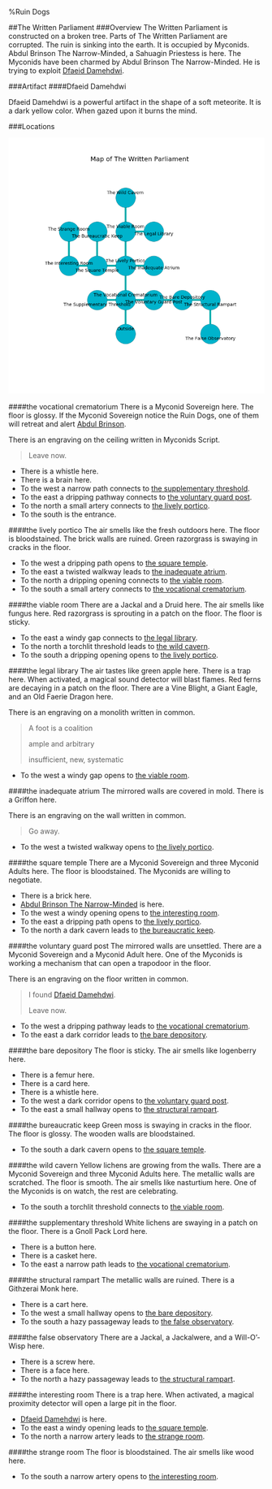%Ruin Dogs

##The Written Parliament
###Overview
The Written Parliament is constructed on a broken tree. Parts of The Written Parliament are corrupted. The ruin is sinking into the earth. It is occupied by Myconids. <a name="Abdul-Brinson-The-Narrow-Minded"></a>Abdul Brinson The Narrow-Minded, a Sahuagin Priestess is here. The Myconids have been charmed by Abdul Brinson The Narrow-Minded. He  is trying to exploit [Dfaeid Damehdwi](#Dfaeid-Damehdwi). 



###Artifact
####<a name="Dfaeid-Damehdwi"></a>Dfaeid Damehdwi


Dfaeid Damehdwi is a powerful artifact in the shape of a soft meteorite. It is a dark yellow color. When gazed upon it burns the mind. 





###Locations


![](../v2/images/The-Written-Parliament.png)

####<a name="the-vocational-crematorium"></a>the vocational crematorium
There is a Myconid Sovereign here. The floor is glossy. If the Myconid Sovereign notice the Ruin Dogs, one of them will retreat and alert [Abdul Brinson](#Abdul-Brinson). 

There is an engraving on the ceiling written in Myconids Script. 

> Leave now.
>


* There is a whistle here.
* There is a brain here.
* To the west a narrow path connects to [the supplementary threshold](#the-supplementary-threshold).
* To the east a dripping pathway connects to [the voluntary guard post](#the-voluntary-guard-post).
* To the north a small artery connects to [the lively portico](#the-lively-portico).
* To the south is the entrance.


####<a name="the-lively-portico"></a>the lively portico
The air smells like the fresh outdoors here. The floor is bloodstained. The brick walls are ruined. Green razorgrass is swaying in cracks in the floor. 



* To the west a dripping path opens to [the square temple](#the-square-temple).
* To the east a twisted walkway leads to [the inadequate atrium](#the-inadequate-atrium).
* To the north a dripping opening connects to [the viable room](#the-viable-room).
* To the south a small artery connects to [the vocational crematorium](#the-vocational-crematorium).


####<a name="the-viable-room"></a>the viable room
There are a Jackal and a Druid here. The air smells like fungus here. Red razorgrass is sprouting in a patch on the floor. The floor is sticky. 



* To the east a windy gap connects to [the legal library](#the-legal-library).
* To the north a torchlit threshold leads to [the wild cavern](#the-wild-cavern).
* To the south a dripping opening opens to [the lively portico](#the-lively-portico).


####<a name="the-legal-library"></a>the legal library
The air tastes like green apple here. There is a trap here. When activated, a magical sound detector will blast flames. Red ferns are decaying in a patch on the floor. There are a Vine Blight, a Giant Eagle, and an Old Faerie Dragon here. 

There is an engraving on a monolith written in common. 

> A foot is a coalition
>
> ample and arbitrary
>
> insufficient, new, systematic
>


* To the west a windy gap opens to [the viable room](#the-viable-room).


####<a name="the-inadequate-atrium"></a>the inadequate atrium
The mirrored walls are covered in mold. There is a Griffon here. 

There is an engraving on the wall written in common. 

> Go away.
>


* To the west a twisted walkway opens to [the lively portico](#the-lively-portico).


####<a name="the-square-temple"></a>the square temple
There are a Myconid Sovereign and three Myconid Adults here. The floor is bloodstained. The Myconids are willing to negotiate. 



* There is a brick here.
* [Abdul Brinson The Narrow-Minded](#Abdul-Brinson-The-Narrow-Minded) is here.
* To the west a windy opening opens to [the interesting room](#the-interesting-room).
* To the east a dripping path opens to [the lively portico](#the-lively-portico).
* To the north a dark cavern leads to [the bureaucratic keep](#the-bureaucratic-keep).


####<a name="the-voluntary-guard-post"></a>the voluntary guard post
The mirrored walls are unsettled. There are a Myconid Sovereign and a Myconid Adult here. One of the Myconids is working a mechanism that can open a trapodoor in the floor. 

There is an engraving on the floor written in common. 

> I found [Dfaeid Damehdwi](#Dfaeid-Damehdwi).
>
> Leave now.
>


* To the west a dripping pathway leads to [the vocational crematorium](#the-vocational-crematorium).
* To the east a dark corridor leads to [the bare depository](#the-bare-depository).


####<a name="the-bare-depository"></a>the bare depository
The floor is sticky. The air smells like logenberry here. 



* There is a femur here.
* There is a card here.
* There is a whistle here.
* To the west a dark corridor opens to [the voluntary guard post](#the-voluntary-guard-post).
* To the east a small hallway opens to [the structural rampart](#the-structural-rampart).


####<a name="the-bureaucratic-keep"></a>the bureaucratic keep
Green moss is swaying in cracks in the floor. The floor is glossy. The wooden walls are bloodstained. 



* To the south a dark cavern opens to [the square temple](#the-square-temple).


####<a name="the-wild-cavern"></a>the wild cavern
Yellow lichens are growing from the walls. There are a Myconid Sovereign and three Myconid Adults here. The metallic walls are scratched. The floor is smooth. The air smells like nasturtium here. One of the Myconids is on watch, the rest are celebrating. 



* To the south a torchlit threshold connects to [the viable room](#the-viable-room).


####<a name="the-supplementary-threshold"></a>the supplementary threshold
White lichens are swaying in a patch on the floor. There is a Gnoll Pack Lord here. 



* There is a button here.
* There is a casket here.
* To the east a narrow path leads to [the vocational crematorium](#the-vocational-crematorium).


####<a name="the-structural-rampart"></a>the structural rampart
The metallic walls are ruined. There is a Githzerai Monk here. 



* There is a cart here.
* To the west a small hallway opens to [the bare depository](#the-bare-depository).
* To the south a hazy passageway leads to [the false observatory](#the-false-observatory).


####<a name="the-false-observatory"></a>the false observatory
There are a Jackal, a Jackalwere, and a Will-O’-Wisp here. 



* There is a screw here.
* There is a face here.
* To the north a hazy passageway leads to [the structural rampart](#the-structural-rampart).


####<a name="the-interesting-room"></a>the interesting room
There is a trap here. When activated, a magical proximity detector will open a large pit in the floor. 



* [Dfaeid Damehdwi](#Dfaeid-Damehdwi) is here.
* To the east a windy opening leads to [the square temple](#the-square-temple).
* To the north a narrow artery leads to [the strange room](#the-strange-room).


####<a name="the-strange-room"></a>the strange room
The floor is bloodstained. The air smells like wood here. 



* To the south a narrow artery opens to [the interesting room](#the-interesting-room).


